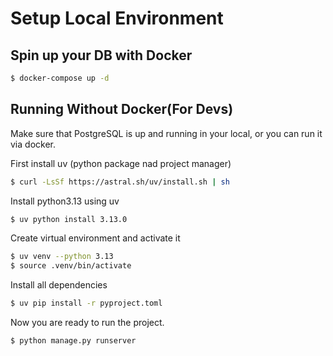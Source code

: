 # Setup Local Environment


## Spin up your DB with Docker
```bash
$ docker-compose up -d
```

## Running Without Docker(For Devs)
Make sure that PostgreSQL is up and running in your local, or you can run it via docker.

First install uv (python package nad project manager)
```bash
$ curl -LsSf https://astral.sh/uv/install.sh | sh
```

Install python3.13 using uv
```bash
$ uv python install 3.13.0
```

Create virtual environment and activate it
```bash
$ uv venv --python 3.13
$ source .venv/bin/activate
```

Install all dependencies

```bash
$ uv pip install -r pyproject.toml
```

Now you are ready to run the project. 
```bash
$ python manage.py runserver